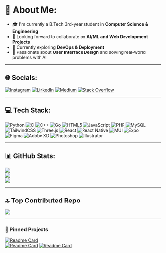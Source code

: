 # 💫 About Me:
- 🎓 I'm currently a B.Tech 3rd-year student in **Computer Science & Engineering**  
- 🤝 Looking forward to collaborate on **AI/ML and Web Development Projects**  
- 🔧 Currently exploring **DevOps & Deployment**  
- 🌱 Passionate about **User Interface Design** and solving real-world problems with AI  

---

## 🌐 Socials:
[![Instagram](https://img.shields.io/badge/Instagram-%23E4405F.svg?logo=Instagram&logoColor=white)](https://instagram.com/) 
[![LinkedIn](https://img.shields.io/badge/LinkedIn-%230077B5.svg?logo=linkedin&logoColor=white)](https://linkedin.com/in/) 
[![Medium](https://img.shields.io/badge/Medium-12100E?logo=medium&logoColor=white)](https://medium.com/@) 
[![Stack Overflow](https://img.shields.io/badge/Stackoverflow-FE7A16?logo=stackoverflow&logoColor=white)](https://stackoverflow.com/users/)

---

## 💻 Tech Stack:
![Python](https://img.shields.io/badge/python-3670A0?style=for-the-badge&logo=python&logoColor=ffdd54)
![C](https://img.shields.io/badge/c-%2300599C.svg?style=for-the-badge&logo=c&logoColor=white) 
![C++](https://img.shields.io/badge/c++-%2300599C.svg?style=for-the-badge&logo=c%2B%2B&logoColor=white) 
![Go](https://img.shields.io/badge/go-%2300ADD8.svg?style=for-the-badge&logo=go&logoColor=white) 
![HTML5](https://img.shields.io/badge/html5-%23E34F26.svg?style=for-the-badge&logo=html5&logoColor=white) 
![JavaScript](https://img.shields.io/badge/javascript-%23323330.svg?style=for-the-badge&logo=javascript&logoColor=%23F7DF1E) 
![PHP](https://img.shields.io/badge/php-%23777BB4.svg?style=for-the-badge&logo=php&logoColor=white) 
![MySQL](https://img.shields.io/badge/mysql-%2300f.svg?style=for-the-badge&logo=mysql&logoColor=white) 
![TailwindCSS](https://img.shields.io/badge/tailwindcss-%2338B2AC.svg?style=for-the-badge&logo=tailwind-css&logoColor=white) 
![Three.js](https://img.shields.io/badge/three.js-black?style=for-the-badge&logo=three.js&logoColor=white) 
![React](https://img.shields.io/badge/react-%2320232a.svg?style=for-the-badge&logo=react&logoColor=%2361DAFB) 
![React Native](https://img.shields.io/badge/react_native-%2320232a.svg?style=for-the-badge&logo=react&logoColor=%2361DAFB) 
![MUI](https://img.shields.io/badge/MUI-%230081CB.svg?style=for-the-badge&logo=mui&logoColor=white) 
![Expo](https://img.shields.io/badge/expo-000000?style=for-the-badge&logo=expo&logoColor=white)  
![Figma](https://img.shields.io/badge/figma-%23F24E1E.svg?style=for-the-badge&logo=figma&logoColor=white) 
![Adobe XD](https://img.shields.io/badge/adobexd-%23FF26BE.svg?style=for-the-badge&logo=adobexd&logoColor=white) 
![Photoshop](https://img.shields.io/badge/adobe%20photoshop-%2331A8FF.svg?style=for-the-badge&logo=adobephotoshop&logoColor=white) 
![Illustrator](https://img.shields.io/badge/adobeillustrator-%23FF9A00.svg?style=for-the-badge&logo=adobeillustrator&logoColor=white)  

---

## 📊 GitHub Stats:
![](https://github-readme-stats.vercel.app/api?username=Anithpavan&theme=dark&hide_border=false&include_all_commits=true&count_private=true)<br/>
![](https://github-readme-streak-stats.herokuapp.com/?user=Anithpavan&theme=dark&hide_border=false)<br/>
![](https://github-readme-stats.vercel.app/api/top-langs/?username=Anithpavan&theme=dark&hide_border=false&layout=compact)

---

## 🔝 Top Contributed Repo
![](https://github-contributor-stats.vercel.app/api?username=Anithpavan&limit=5&theme=dark&combine_all_yearly_contributions=true)

---

### 🚀 Pinned Projects
[![Readme Card](https://github-readme-stats.vercel.app/api/pin/?username=Anithpavan&repo=AI-Fruit-Identification&theme=dark)](https://github.com/Anithpavan/AI-Fruit-Identification)  
[![Readme Card](https://github-readme-stats.vercel.app/api/pin/?username=Anithpavan&repo=AI-Face-Recognition-Attendance&theme=dark)](https://github.com/Anithpavan/AI-Face-Recognition-Attendance) 
[![Readme Card](https://github-readme-stats.vercel.app/api/pin/?username=Anithpavan&repo=Crop-Calendar-Awareness&theme=dark)](https://github.com/Anithpavan/Crop-Calendar-Awareness)
